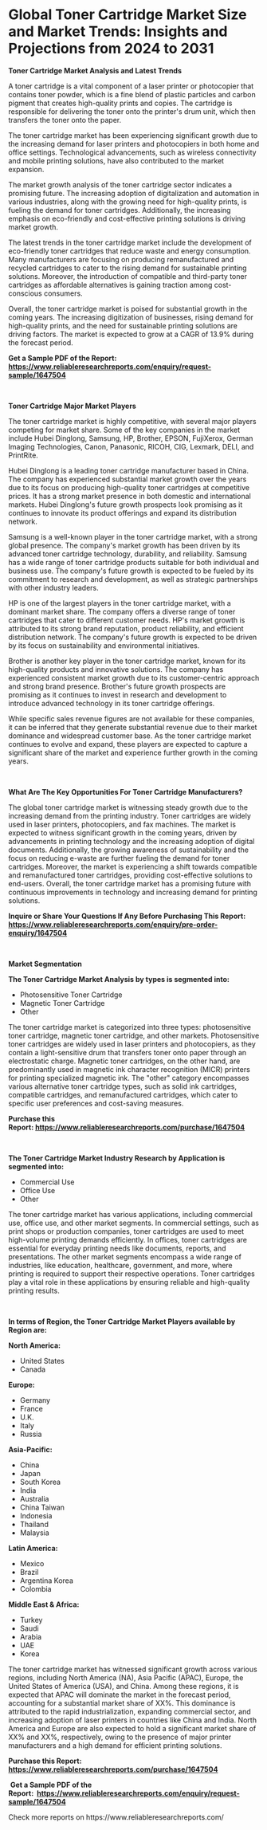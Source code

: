 <p><h1>Global Toner Cartridge Market Size and Market Trends: Insights and Projections from 2024 to 2031</h1></p><p><strong>Toner Cartridge Market Analysis and Latest Trends</strong></p>
<p><p>A toner cartridge is a vital component of a laser printer or photocopier that contains toner powder, which is a fine blend of plastic particles and carbon pigment that creates high-quality prints and copies. The cartridge is responsible for delivering the toner onto the printer's drum unit, which then transfers the toner onto the paper.</p><p>The toner cartridge market has been experiencing significant growth due to the increasing demand for laser printers and photocopiers in both home and office settings. Technological advancements, such as wireless connectivity and mobile printing solutions, have also contributed to the market expansion.</p><p>The market growth analysis of the toner cartridge sector indicates a promising future. The increasing adoption of digitalization and automation in various industries, along with the growing need for high-quality prints, is fueling the demand for toner cartridges. Additionally, the increasing emphasis on eco-friendly and cost-effective printing solutions is driving market growth.</p><p>The latest trends in the toner cartridge market include the development of eco-friendly toner cartridges that reduce waste and energy consumption. Many manufacturers are focusing on producing remanufactured and recycled cartridges to cater to the rising demand for sustainable printing solutions. Moreover, the introduction of compatible and third-party toner cartridges as affordable alternatives is gaining traction among cost-conscious consumers.</p><p>Overall, the toner cartridge market is poised for substantial growth in the coming years. The increasing digitization of businesses, rising demand for high-quality prints, and the need for sustainable printing solutions are driving factors. The market is expected to grow at a CAGR of 13.9% during the forecast period.</p></p>
<p><strong>Get a Sample PDF of the Report:&nbsp; <a href="https://www.reliableresearchreports.com/enquiry/request-sample/1647504">https://www.reliableresearchreports.com/enquiry/request-sample/1647504</a></strong></p>
<p>&nbsp;</p>
<p><strong>Toner Cartridge Major Market Players</strong></p>
<p><p>The toner cartridge market is highly competitive, with several major players competing for market share. Some of the key companies in the market include Hubei Dinglong, Samsung, HP, Brother, EPSON, FujiXerox, German Imaging Technologies, Canon, Panasonic, RICOH, CIG, Lexmark, DELI, and PrintRite.</p><p>Hubei Dinglong is a leading toner cartridge manufacturer based in China. The company has experienced substantial market growth over the years due to its focus on producing high-quality toner cartridges at competitive prices. It has a strong market presence in both domestic and international markets. Hubei Dinglong's future growth prospects look promising as it continues to innovate its product offerings and expand its distribution network.</p><p>Samsung is a well-known player in the toner cartridge market, with a strong global presence. The company's market growth has been driven by its advanced toner cartridge technology, durability, and reliability. Samsung has a wide range of toner cartridge products suitable for both individual and business use. The company's future growth is expected to be fueled by its commitment to research and development, as well as strategic partnerships with other industry leaders.</p><p>HP is one of the largest players in the toner cartridge market, with a dominant market share. The company offers a diverse range of toner cartridges that cater to different customer needs. HP's market growth is attributed to its strong brand reputation, product reliability, and efficient distribution network. The company's future growth is expected to be driven by its focus on sustainability and environmental initiatives.</p><p>Brother is another key player in the toner cartridge market, known for its high-quality products and innovative solutions. The company has experienced consistent market growth due to its customer-centric approach and strong brand presence. Brother's future growth prospects are promising as it continues to invest in research and development to introduce advanced technology in its toner cartridge offerings.</p><p>While specific sales revenue figures are not available for these companies, it can be inferred that they generate substantial revenue due to their market dominance and widespread customer base. As the toner cartridge market continues to evolve and expand, these players are expected to capture a significant share of the market and experience further growth in the coming years.</p></p>
<p>&nbsp;</p>
<p><strong>What Are The Key Opportunities For Toner Cartridge Manufacturers?</strong></p>
<p><p>The global toner cartridge market is witnessing steady growth due to the increasing demand from the printing industry. Toner cartridges are widely used in laser printers, photocopiers, and fax machines. The market is expected to witness significant growth in the coming years, driven by advancements in printing technology and the increasing adoption of digital documents. Additionally, the growing awareness of sustainability and the focus on reducing e-waste are further fueling the demand for toner cartridges. Moreover, the market is experiencing a shift towards compatible and remanufactured toner cartridges, providing cost-effective solutions to end-users. Overall, the toner cartridge market has a promising future with continuous improvements in technology and increasing demand for printing solutions.</p></p>
<p><strong>Inquire or Share Your Questions If Any Before Purchasing This Report: <a href="https://www.reliableresearchreports.com/enquiry/pre-order-enquiry/1647504">https://www.reliableresearchreports.com/enquiry/pre-order-enquiry/1647504</a></strong></p>
<p>&nbsp;</p>
<p><strong>Market Segmentation</strong></p>
<p><strong>The Toner Cartridge Market Analysis by types is segmented into:</strong></p>
<p><ul><li>Photosensitive Toner Cartridge</li><li>Magnetic Toner Cartridge</li><li>Other</li></ul></p>
<p><p>The toner cartridge market is categorized into three types: photosensitive toner cartridge, magnetic toner cartridge, and other markets. Photosensitive toner cartridges are widely used in laser printers and photocopiers, as they contain a light-sensitive drum that transfers toner onto paper through an electrostatic charge. Magnetic toner cartridges, on the other hand, are predominantly used in magnetic ink character recognition (MICR) printers for printing specialized magnetic ink. The "other" category encompasses various alternative toner cartridge types, such as solid ink cartridges, compatible cartridges, and remanufactured cartridges, which cater to specific user preferences and cost-saving measures.</p></p>
<p><strong>Purchase this Report:&nbsp;<a href="https://www.reliableresearchreports.com/purchase/1647504">https://www.reliableresearchreports.com/purchase/1647504</a></strong></p>
<p>&nbsp;</p>
<p><strong>The Toner Cartridge Market Industry Research by Application is segmented into:</strong></p>
<p><ul><li>Commercial Use</li><li>Office Use</li><li>Other</li></ul></p>
<p><p>The toner cartridge market has various applications, including commercial use, office use, and other market segments. In commercial settings, such as print shops or production companies, toner cartridges are used to meet high-volume printing demands efficiently. In offices, toner cartridges are essential for everyday printing needs like documents, reports, and presentations. The other market segments encompass a wide range of industries, like education, healthcare, government, and more, where printing is required to support their respective operations. Toner cartridges play a vital role in these applications by ensuring reliable and high-quality printing results.</p></p>
<p>&nbsp;</p>
<p><strong>In terms of Region, the Toner Cartridge Market Players available by Region are:</strong></p>
<p>
    <p> <strong> North America: </strong>
        <ul>
            <li>United States</li>
            <li>Canada</li>
        </ul>
        </p> 
    <p> <strong> Europe: </strong>
        <ul>
            <li>Germany</li>
            <li>France</li>
            <li>U.K.</li>
            <li>Italy</li>
            <li>Russia</li>
        </ul>
        </p> 
    <p> <strong> Asia-Pacific: </strong>
        <ul>
            <li>China</li>
            <li>Japan</li>
            <li>South Korea</li>
            <li>India</li>
            <li>Australia</li>
            <li>China Taiwan</li>
            <li>Indonesia</li>
            <li>Thailand</li>
            <li>Malaysia</li>
        </ul>
        </p> 
    <p> <strong> Latin America: </strong>
        <ul>
            <li>Mexico</li>
            <li>Brazil</li>
            <li>Argentina Korea</li>
            <li>Colombia</li>
        </ul>
        </p> 
    <p> <strong> Middle East & Africa: </strong>
        <ul>
            <li>Turkey</li>
            <li>Saudi</li>
            <li>Arabia</li>
            <li>UAE</li>
            <li>Korea</li>
        </ul>
    </p>
    </p>
<p><p>The toner cartridge market has witnessed significant growth across various regions, including North America (NA), Asia Pacific (APAC), Europe, the United States of America (USA), and China. Among these regions, it is expected that APAC will dominate the market in the forecast period, accounting for a substantial market share of XX%. This dominance is attributed to the rapid industrialization, expanding commercial sector, and increasing adoption of laser printers in countries like China and India. North America and Europe are also expected to hold a significant market share of XX% and XX%, respectively, owing to the presence of major printer manufacturers and a high demand for efficient printing solutions.</p></p>
<p><strong>Purchase this Report: <a href="https://www.reliableresearchreports.com/purchase/1647504">https://www.reliableresearchreports.com/purchase/1647504</a></strong></p>
<p>&nbsp;<strong>Get a Sample PDF of the Report:&nbsp;&nbsp;<a href="https://www.reliableresearchreports.com/enquiry/request-sample/1647504">https://www.reliableresearchreports.com/enquiry/request-sample/1647504</a></strong></p>
<p><strong></strong></p>
<p>Check more reports on https://www.reliableresearchreports.com/</p>